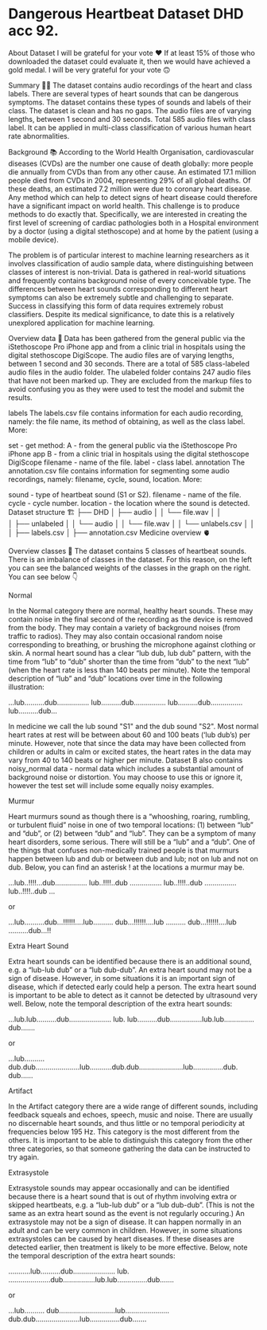 # Dangerous Heartbeat Dataset DHD acc 92.
About Dataset
I will be grateful for your vote ❤️
If at least 15% of those who downloaded the dataset could evaluate it, then we would have achieved a gold medal. I will be very grateful for your vote 🙃

Summary ✍🏻
The dataset contains audio recordings of the heart and class labels. There are several types of heart sounds that can be dangerous symptoms. The dataset contains these types of sounds and labels of their class. The dataset is clean and has no gaps. The audio files are of varying lengths, between 1 second and 30 seconds. Total 585 audio files with class label. It can be applied in multi-class classification of various human heart rate abnormalities.

Background 📚
According to the World Health Organisation, cardiovascular diseases (CVDs) are the number one cause of death globally: more people die annually from CVDs than from any other cause. An estimated 17.1 million people died from CVDs in 2004, representing 29% of all global deaths. Of these deaths, an estimated 7.2 million were due to coronary heart disease. Any method which can help to detect signs of heart disease could therefore have a significant impact on world health. This challenge is to produce methods to do exactly that. Specifically, we are interested in creating the first level of screening of cardiac pathologies both in a Hospital environment by a doctor (using a digital stethoscope) and at home by the patient (using a mobile device).

The problem is of particular interest to machine learning researchers as it involves classification of audio sample data, where distinguishing between classes of interest is non-trivial. Data is gathered in real-world situations and frequently contains background noise of every conceivable type. The differences between heart sounds corresponding to different heart symptoms can also be extremely subtle and challenging to separate. Success in classifying this form of data requires extremely robust classifiers. Despite its medical significance, to date this is a relatively unexplored application for machine learning.

Overview data 🔬
Data has been gathered from the general public via the iStethoscope Pro iPhone app and from a clinic trial in hospitals using the digital stethoscope DigiScope. The audio files are of varying lengths, between 1 second and 30 seconds. There are a total of 585 class-labeled audio files in the audio folder. The ulabeled folder contains 247 audio files that have not been marked up. They are excluded from the markup files to avoid confusing you as they were used to test the model and submit the results.

labels
The labels.csv file contains information for each audio recording, namely: the file name, its method of obtaining, as well as the class label. More:

set - get method:
A - from the general public via the iStethoscope Pro iPhone app
B - from a clinic trial in hospitals using the digital stethoscope DigiScope
filename - name of the file.
label - class label.
annotation
The annotation.csv file contains information for segmenting some audio recordings, namely: filename, cycle, sound, location. More:

sound - type of heartbeat sound (S1 or S2).
filename - name of the file.
cycle - cycle number.
location - the location where the sound is detected.
Dataset structure 🏗
  ├── DHD
  │   ├── audio
  │   │   └── file.wav
  │   │     
  │   ├── unlabeled
  │   │   └── audio
  │   │        └── file.wav
  │   │   └── unlabels.csv
  │   │      
  │   ├── labels.csv
  │   ├── annotation.csv
Medicine overview 🫀

Overview classes 🧪
The dataset contains 5 classes of heartbeat sounds. There is an imbalance of classes in the dataset. For this reason, on the left you can see the balanced weights of the classes in the graph on the right. You can see below 👇



Normal

In the Normal category there are normal, healthy heart sounds. These may contain noise in the final second of the recording as the device is removed from the body. They may contain a variety of background noises (from traffic to radios). They may also contain occasional random noise corresponding to breathing, or brushing the microphone against clothing or skin. A normal heart sound has a clear “lub dub, lub dub” pattern, with the time from “lub” to “dub” shorter than the time from “dub” to the next “lub” (when the heart rate is less than 140 beats per minute). Note the temporal description of “lub” and “dub” locations over time in the following illustration:

…lub……….dub……………. lub……….dub……………. lub……….dub……………. lub……….dub…

In medicine we call the lub sound "S1" and the dub sound "S2". Most normal heart rates at rest will be between about 60 and 100 beats (‘lub dub’s) per minute. However, note that since the data may have been collected from children or adults in calm or excited states, the heart rates in the data may vary from 40 to 140 beats or higher per minute. Dataset B also contains noisy_normal data - normal data which includes a substantial amount of background noise or distortion. You may choose to use this or ignore it, however the test set will include some equally noisy examples.

Murmur

Heart murmurs sound as though there is a “whooshing, roaring, rumbling, or turbulent fluid” noise in one of two temporal locations: (1) between “lub” and “dub”, or (2) between “dub” and “lub”. They can be a symptom of many heart disorders, some serious. There will still be a “lub” and a “dub”. One of the things that confuses non-medically trained people is that murmurs happen between lub and dub or between dub and lub; not on lub and not on dub. Below, you can find an asterisk ! at the locations a murmur may be.

…lub..!!!!…dub……………. lub..!!!!..dub ……………. lub..!!!!..dub ……………. lub..!!!!..dub …

or

…lub……….dub…!!!!!!….lub………. dub…!!!!!!….lub ………. dub…!!!!!!….lub ……….dub…!!

Extra Heart Sound

Extra heart sounds can be identified because there is an additional sound, e.g. a “lub-lub dub” or a “lub dub-dub”. An extra heart sound may not be a sign of disease. However, in some situations it is an important sign of disease, which if detected early could help a person. The extra heart sound is important to be able to detect as it cannot be detected by ultrasound very well. Below, note the temporal description of the extra heart sounds:

…lub.lub……….dub………………… lub. lub……….dub…………….lub.lub……………dub…….

or

…lub………. dub.dub………………….lub………..dub.dub………………….lub……………dub. dub……

Artifact

In the Artifact category there are a wide range of different sounds, including feedback squeals and echoes, speech, music and noise. There are usually no discernable heart sounds, and thus little or no temporal periodicity at frequencies below 195 Hz. This category is the most different from the others. It is important to be able to distinguish this category from the other three categories, so that someone gathering the data can be instructed to try again.

Extrasystole

Extrasystole sounds may appear occasionally and can be identified because there is a heart sound that is out of rhythm involving extra or skipped heartbeats, e.g. a “lub-lub dub” or a “lub dub-dub”. (This is not the same as an extra heart sound as the event is not regularly occuring.) An extrasystole may not be a sign of disease. It can happen normally in an adult and can be very common in children. However, in some situations extrasystoles can be caused by heart diseases. If these diseases are detected earlier, then treatment is likely to be more effective. Below, note the temporal description of the extra heart sounds:

………..lub……….dub………..………. lub. ………..……….dub…………….lub.lub……..…….dub…….

or

…lub………. dub……………………….lub.…………………dub.dub………………….lub……..…….dub.……
